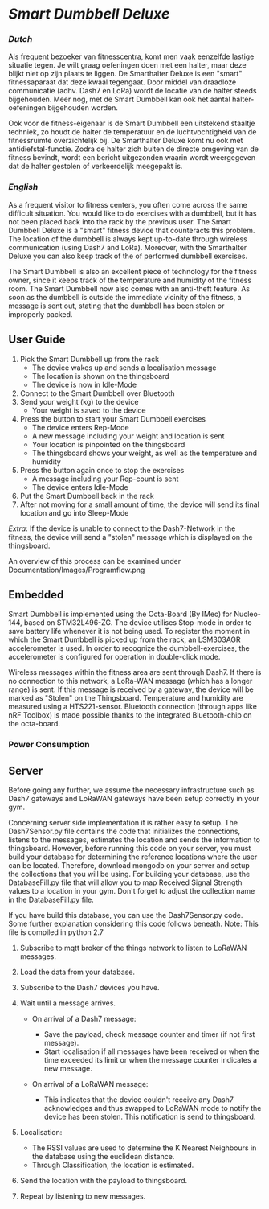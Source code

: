 # _*Smart Dumbbell Deluxe*_

### _Dutch_
Als frequent bezoeker van fitnesscentra, komt men vaak eenzelfde lastige situatie tegen. Je wilt graag oefeningen doen met een halter, maar deze blijkt niet op zijn plaats te liggen. De Smarthalter Deluxe is een "smart" fitnessaparaat dat deze kwaal tegengaat. Door middel van draadloze communicatie (adhv. Dash7 en LoRa) wordt de locatie van de halter steeds bijgehouden. Meer nog, met de Smart Dumbbell kan ook het aantal halter-oefeningen bijgehouden worden.

Ook voor de fitness-eigenaar is de Smart Dumbbell een uitstekend staaltje techniek, zo houdt de halter de temperatuur en de luchtvochtigheid van de fitnessruimte overzichtelijk bij. De Smarthalter Deluxe komt nu ook met antidiefstal-functie. Zodra de halter zich buiten de directe omgeving van de fitness bevindt, wordt een bericht uitgezonden waarin wordt weergegeven dat de halter gestolen of verkeerdelijk meegepakt is.

### _English_
As a frequent visitor to fitness centers, you often come across the same difficult situation. You would like to do exercises with a dumbbell, but it has not been placed back into the rack by the previous user. The Smart Dumbbell Deluxe is a "smart" fitness device that counteracts this problem. The location of the dumbbell is always kept up-to-date through wireless communication (using Dash7 and LoRa). Moreover, with the Smarthalter Deluxe you can also keep track of the of performed dumbbell exercises.

The Smart Dumbbell is also an excellent piece of technology for the fitness owner, since it keeps track of the temperature and humidity of the fitness room. The Smart Dumbbell now also comes with an anti-theft feature. As soon as the dumbbell is outside the immediate vicinity of the fitness, a message is sent out, stating that the dumbbell has been stolen or improperly packed.

## User Guide

1. Pick the Smart Dumbbell up from the rack 
   - The device wakes up and sends a localisation message
   - The location is shown on the thingsboard
   - The device is now in Idle-Mode
2. Connect to the Smart Dumbbell over Bluetooth
3. Send your weight (kg) to the device
   - Your weight is saved to the device
3. Press the button to start your Smart Dumbbell exercises
   - The device enters Rep-Mode
   - A new message including your weight and location is sent
   - Your location is pinpointed on the thingsboard
   - The thingsboard shows your weight, as well as the temperature and humidity
4. Press the button again once to stop the exercises
   - A message including your Rep-count is sent
   - The device enters Idle-Mode
5. Put the Smart Dumbbell back in the rack
6. After not moving for a small amount of time, the device will send its final location and go into Sleep-Mode

_Extra_: If the device is unable to connect to the Dash7-Network in the fitness, the device will send a "stolen" message which is displayed on the thingsboard.

An overview of this process can be examined under Documentation/Images/Programflow.png

## Embedded

Smart Dumbbell is implemented using the Octa-Board (By IMec) for Nucleo-144, based on STM32L496-ZG. The device utilises Stop-mode in order to save battery life whenever it is not being used. To register the moment in which the Smart Dumbbell is picked up from the rack, an LSM303AGR accelerometer is used. In order to recognize the dumbbell-exercises, the accelerometer is configured for operation in double-click mode. 

Wireless messages within the fitness area are sent through Dash7. If there is no connection to this network, a LoRa-WAN message (which has a longer range) is sent. If this message is received by a gateway, the device will be marked as "Stolen" on the Thingsboard.
Temperature and humidity are measured using a HTS221-sensor. Bluetooth connection (through apps like nRF Toolbox) is made possible thanks to the integrated Bluetooth-chip on the octa-board.

### Power Consumption


## Server

Before going any further, we assume the necessary infrastructure such as Dash7 gateways and LoRaWAN gateways have been setup correctly in your gym.

Concerning server side implementation it is rather easy to setup. The Dash7Sensor.py file contains the code that initializes the connections, listens to the messages, estimates the location and sends the information to thingsboard. However, before running this code on your server, you must build your database for determining the reference locations where the user can be located. Therefore, download mongodb on your server and setup the collections that you will be using. For building your database, use the DatabaseFill.py file that will allow you to map Received Signal Strength values to a location in your gym.
Don't forget to adjust the collection name in the DatabaseFill.py file.

If you have build this database, you can use the Dash7Sensor.py code. Some further explanation considering this code follows beneath.
Note: This file is compiled in python 2.7

1. Subscribe to mqtt broker of the things network to listen to LoRaWAN messages.
2. Load the data from your database.
3. Subscribe to the Dash7 devices you have.
4. Wait until a message arrives.
   - On arrival of a Dash7 message:
      - Save the payload, check message counter and timer (if not first message).
      - Start localisation if all messages have been received or when the time exceeded its limit 
         or when the message counter indicates a new message.
   
   - On arrival of a LoRaWAN message:
      - This indicates that the device couldn't receive any Dash7 acknowledges and thus swapped to LoRaWAN mode
         to notify the device has been stolen. This notification is send to thingsboard.

5. Localisation:
      - The RSSI values are used to determine the K Nearest Neighbours in the database using the euclidean distance.
      - Through Classification, the location is estimated.
6. Send the location with the payload to thingsboard.
7. Repeat by listening to new messages.

